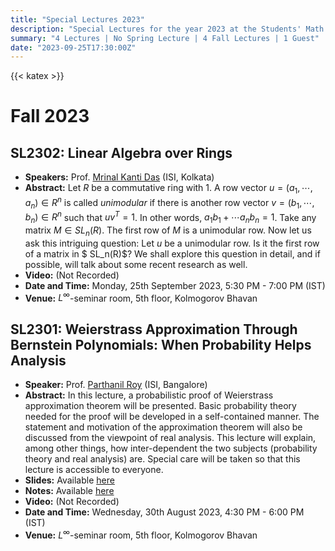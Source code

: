 ```yaml
---
title: "Special Lectures 2023"
description: "Special Lectures for the year 2023 at the Students' Math Club at Indian Statistical Institute, Kolkata."
summary: "4 Lectures | No Spring Lecture | 4 Fall Lectures | 1 Guest"
date: "2023-09-25T17:30:00Z"
---
```


{{< katex >}}

# Fall 2023

## SL2302: Linear Algebra over Rings

- **Speakers:** Prof. [Mrinal Kanti Das](https://www.isical.ac.in/~mrinal/) (ISI, Kolkata)
- **Abstract:** Let $R$ be a commutative ring with 1. A row vector $u= (a_1,\cdots,a_n)\in R^n$ is called _unimodular_ if there is another row vector $v = (b_1,\cdots,b_n)\in R^n$ such that $uv^T=1$. In other words, $a_1b_1+\cdots a_nb_n=1$. Take any matrix $M \in SL_n(R)$. The first row of $M$ is a unimodular row. Now let us ask this intriguing question: Let $u$ be a unimodular row. Is it the first row of a matrix in $ SL_n(R)$?
  We shall explore this question in detail, and if possible, will talk about some recent research as well.
- **Video:** (Not Recorded)
- **Date and Time:** Monday, 25th September 2023, 5:30 PM - 7:00 PM (IST)
- **Venue:** $L^{\infty}$-seminar room, 5th floor, Kolmogorov Bhavan

## SL2301: Weierstrass Approximation Through Bernstein Polynomials: When Probability Helps Analysis

- **Speaker:** Prof. [Parthanil Roy](https://sites.google.com/view/parthanilroy) (ISI, Bangalore)
- **Abstract:** In this lecture, a probabilistic proof of Weierstrass approximation theorem will be presented. Basic probability theory needed for the proof will be developed in a self-contained manner. The statement and motivation of the approximation theorem will also be discussed from the viewpoint of real analysis. This lecture will explain, among other things, how inter-dependent the two subjects (probability theory and real analysis) are. Special care will be taken so that this lecture is accessible to everyone.
- **Slides:** Available [here](https://drive.google.com/file/d/15K5iU0KPLQbcT9afIvX22eW-gFdMe_a1/view)
- **Notes:** Available [here](https://drive.google.com/file/d/1gLElIp2oWnvt2hxuqdWiXy2QNZVzl42_/view)
- **Video:** (Not Recorded)
- **Date and Time:** Wednesday, 30th August 2023, 4:30 PM - 6:00 PM (IST)
- **Venue:** $L^{\infty}$-seminar room, 5th floor, Kolmogorov Bhavan

